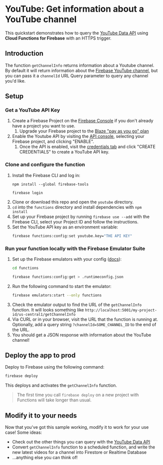 # YouTube: Get information about a YouTube channel

This quickstart demonstrates how to query the
[YouTube Data API](https://developers.google.com/youtube/v3) using **Cloud
Functions for Firebase** with an HTTPS trigger.

## Introduction

The function `getChannelInfo` returns information about a Youtube channel. By
default it will return information about the
[Firebase YouTube channel](https://www.youtube.com/user/Firebase), but you can pass it a
`channelId` URL Query parameter to query any channel you'd like.

## Setup

### Get a YouTube API Key

1. Create a Firebase Project on the
   [Firebase Console](https://console.firebase.google.com) if you don't already have a project you want to use.
   1. Upgrade your Firebase project to the
      [Blaze "pay as you go" plan](https://firebase.google.com/pricing)
1. Enable the Youtube API by visiting the
   [API console](http://console.cloud.google.com/marketplace/product/google/youtube.googleapis.com),
   selecting your Firebase project, and clicking "ENABLE".
   1. Once the API is enabled, visit the
      [credentials tab](http://console.cloud.google.com/apis/api/youtube.googleapis.com/credentials)
      and click "CREATE CREDENTIALS" to create a YouTube API key.

### Clone and configure the function

1. Install the Firebase CLI and log in:
   ```
   npm install --global firebase-tools

   firebase login
   ```
1. Clone or download this repo and open the `youtube` directory.
1. `cd` into the `functions` directory and install dependencies with `npm install`
1. Set up your Firebase project by running `firebase use --add` with the
   Firebase CLI, select your Project ID and follow the instructions.
1. Set the YouTube API key as an environment variable:
    ```bash
    firebase functions:config:set youtube.key="THE API KEY"
    ```

### Run your function locally with the Firebase Emulator Suite

1. Set up the Firebase emulators with your config ([docs](https://firebase.google.com/docs/functions/local-emulator#set_up_functions_configuration_optional)):
    ```bash
    cd functions

    firebase functions:config:get > .runtimeconfig.json
    ```
1. Run the following command to start the emulator:
    ```bash
    firebase emulators:start --only functions
    ```
1. Check the emulator output to find the URL of the `getChannelInfo` function. It will looks something like `http://localhost:5001/my-project-id/us-central1/getChannelInfo`
1. Via CURL or in your browser, visit the URL that the function is running at. Optionally, add a query string `?channelId=SOME_CHANNEL_ID` to the end of the URL.
1. You should get a JSON response with information about the YouTube channel!


## Deploy the app to prod

Deploy to Firebase using the following command:

```bash
firebase deploy
```

This deploys and activates the `getChannelInfo` function.

> The first time you call `firebase deploy` on a new project with Functions will take longer than usual.

## Modify it to your needs

Now that you've got this sample working, modify it to work for your use case! Some ideas:

- Check out the other things you can query with the [YouTube Data API](https://developers.google.com/youtube/v3/docs)
- Convert `getChannelInfo` function to a scheduled function, and write the new latest videos for a channel into Firestore or Realtime Database
- ...anything else you can think of!